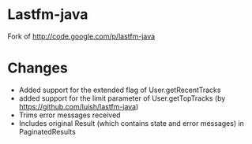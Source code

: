 Lastfm-java
===========

Fork of http://code.google.com/p/lastfm-java

Changes
=======
* Added support for the extended flag of User.getRecentTracks
* added support for the limit parameter of User.getTopTracks (by https://github.com/luish/lastfm-java)
* Trims error messages received
* Includes original Result (which contains state and error messages) in PaginatedResults
